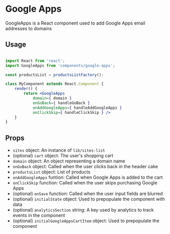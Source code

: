 Google Apps
===========


GoogleApps is a React component used to add Google Apps email addresses to domains

## Usage

```jsx

import React from 'react';
import GoogleApps from 'components/google-apps';

const productsList = productsListFactory();

class MyComponent extends React.Component {
	render() {
		return <GoogleApps
			domain={ domain }
			onGoBack={ handleGoBack }
			onAddGoogleApps={ handleAddGoogleApps }
			onClickSkip={ handleClickSkip } />
	}
}
```

## Props

* `sites` object: An instance of `lib/sites-list`
* (optional) `cart` object: The user's shopping cart
* `domain` object: An object representing a domain name
* `onGoBack` object: Called when the user clicks back in the header cake
* `productsList` object: List of products
* `onAddGoogleApps` funtion: Called when Google Apps is added to the cart
* `onClickSkip` function: Called when the user skips purchasing Google Apps
* (optional) `onSave` function: Called when the user input fields are blurred
* (optional) `initialState` object: Used to prepopulate the component with data
* (optional) `analyticsSection` string: A key used by analytics to track events in the component
* (optional) `initialGoogleAppsCartItem` object: Used to prepopulate the component

